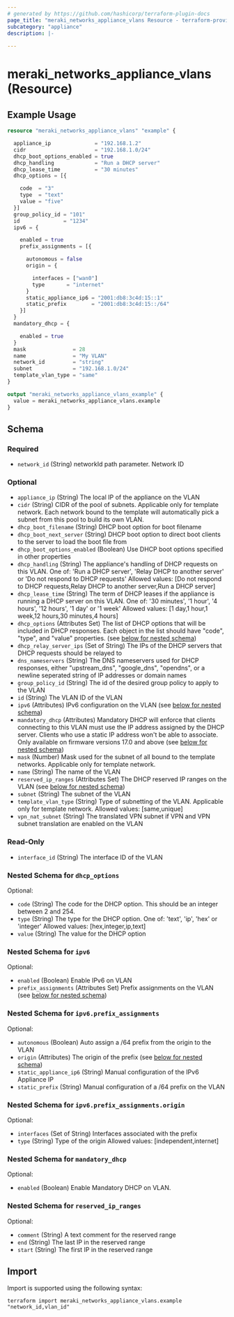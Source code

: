 ```yaml
---
# generated by https://github.com/hashicorp/terraform-plugin-docs
page_title: "meraki_networks_appliance_vlans Resource - terraform-provider-meraki"
subcategory: "appliance"
description: |-
  
---
```


# meraki_networks_appliance_vlans (Resource)



## Example Usage

```terraform
resource "meraki_networks_appliance_vlans" "example" {

  appliance_ip              = "192.168.1.2"
  cidr                      = "192.168.1.0/24"
  dhcp_boot_options_enabled = true
  dhcp_handling             = "Run a DHCP server"
  dhcp_lease_time           = "30 minutes"
  dhcp_options = [{

    code  = "3"
    type  = "text"
    value = "five"
  }]
  group_policy_id = "101"
  id              = "1234"
  ipv6 = {

    enabled = true
    prefix_assignments = [{

      autonomous = false
      origin = {

        interfaces = ["wan0"]
        type       = "internet"
      }
      static_appliance_ip6 = "2001:db8:3c4d:15::1"
      static_prefix        = "2001:db8:3c4d:15::/64"
    }]
  }
  mandatory_dhcp = {

    enabled = true
  }
  mask               = 28
  name               = "My VLAN"
  network_id         = "string"
  subnet             = "192.168.1.0/24"
  template_vlan_type = "same"
}

output "meraki_networks_appliance_vlans_example" {
  value = meraki_networks_appliance_vlans.example
}
```

<!-- schema generated by tfplugindocs -->
## Schema

### Required

- `network_id` (String) networkId path parameter. Network ID

### Optional

- `appliance_ip` (String) The local IP of the appliance on the VLAN
- `cidr` (String) CIDR of the pool of subnets. Applicable only for template network. Each network bound to the template will automatically pick a subnet from this pool to build its own VLAN.
- `dhcp_boot_filename` (String) DHCP boot option for boot filename
- `dhcp_boot_next_server` (String) DHCP boot option to direct boot clients to the server to load the boot file from
- `dhcp_boot_options_enabled` (Boolean) Use DHCP boot options specified in other properties
- `dhcp_handling` (String) The appliance's handling of DHCP requests on this VLAN. One of: 'Run a DHCP server', 'Relay DHCP to another server' or 'Do not respond to DHCP requests'
                                  Allowed values: [Do not respond to DHCP requests,Relay DHCP to another server,Run a DHCP server]
- `dhcp_lease_time` (String) The term of DHCP leases if the appliance is running a DHCP server on this VLAN. One of: '30 minutes', '1 hour', '4 hours', '12 hours', '1 day' or '1 week'
                                  Allowed values: [1 day,1 hour,1 week,12 hours,30 minutes,4 hours]
- `dhcp_options` (Attributes Set) The list of DHCP options that will be included in DHCP responses. Each object in the list should have "code", "type", and "value" properties. (see [below for nested schema](#nestedatt--dhcp_options))
- `dhcp_relay_server_ips` (Set of String) The IPs of the DHCP servers that DHCP requests should be relayed to
- `dns_nameservers` (String) The DNS nameservers used for DHCP responses, either "upstream_dns", "google_dns", "opendns", or a newline seperated string of IP addresses or domain names
- `group_policy_id` (String) The id of the desired group policy to apply to the VLAN
- `id` (String) The VLAN ID of the VLAN
- `ipv6` (Attributes) IPv6 configuration on the VLAN (see [below for nested schema](#nestedatt--ipv6))
- `mandatory_dhcp` (Attributes) Mandatory DHCP will enforce that clients connecting to this VLAN must use the IP address assigned by the DHCP server. Clients who use a static IP address won't be able to associate. Only available on firmware versions 17.0 and above (see [below for nested schema](#nestedatt--mandatory_dhcp))
- `mask` (Number) Mask used for the subnet of all bound to the template networks. Applicable only for template network.
- `name` (String) The name of the VLAN
- `reserved_ip_ranges` (Attributes Set) The DHCP reserved IP ranges on the VLAN (see [below for nested schema](#nestedatt--reserved_ip_ranges))
- `subnet` (String) The subnet of the VLAN
- `template_vlan_type` (String) Type of subnetting of the VLAN. Applicable only for template network.
                                  Allowed values: [same,unique]
- `vpn_nat_subnet` (String) The translated VPN subnet if VPN and VPN subnet translation are enabled on the VLAN

### Read-Only

- `interface_id` (String) The interface ID of the VLAN

<a id="nestedatt--dhcp_options"></a>
### Nested Schema for `dhcp_options`

Optional:

- `code` (String) The code for the DHCP option. This should be an integer between 2 and 254.
- `type` (String) The type for the DHCP option. One of: 'text', 'ip', 'hex' or 'integer'
                                        Allowed values: [hex,integer,ip,text]
- `value` (String) The value for the DHCP option


<a id="nestedatt--ipv6"></a>
### Nested Schema for `ipv6`

Optional:

- `enabled` (Boolean) Enable IPv6 on VLAN
- `prefix_assignments` (Attributes Set) Prefix assignments on the VLAN (see [below for nested schema](#nestedatt--ipv6--prefix_assignments))

<a id="nestedatt--ipv6--prefix_assignments"></a>
### Nested Schema for `ipv6.prefix_assignments`

Optional:

- `autonomous` (Boolean) Auto assign a /64 prefix from the origin to the VLAN
- `origin` (Attributes) The origin of the prefix (see [below for nested schema](#nestedatt--ipv6--prefix_assignments--origin))
- `static_appliance_ip6` (String) Manual configuration of the IPv6 Appliance IP
- `static_prefix` (String) Manual configuration of a /64 prefix on the VLAN

<a id="nestedatt--ipv6--prefix_assignments--origin"></a>
### Nested Schema for `ipv6.prefix_assignments.origin`

Optional:

- `interfaces` (Set of String) Interfaces associated with the prefix
- `type` (String) Type of the origin
                                                    Allowed values: [independent,internet]




<a id="nestedatt--mandatory_dhcp"></a>
### Nested Schema for `mandatory_dhcp`

Optional:

- `enabled` (Boolean) Enable Mandatory DHCP on VLAN.


<a id="nestedatt--reserved_ip_ranges"></a>
### Nested Schema for `reserved_ip_ranges`

Optional:

- `comment` (String) A text comment for the reserved range
- `end` (String) The last IP in the reserved range
- `start` (String) The first IP in the reserved range

## Import

Import is supported using the following syntax:

```shell
terraform import meraki_networks_appliance_vlans.example "network_id,vlan_id"
```
